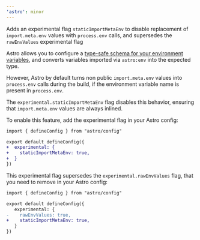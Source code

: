 ```yaml
---
'astro': minor
---
```


Adds an experimental flag `staticImportMetaEnv` to disable replacement of `import.meta.env` values with `process.env` calls, and supersedes the `rawEnvValues` experimental flag

Astro allows you to configure a [type-safe schema for your environment variables](https://docs.astro.build/en/guides/environment-variables/#type-safe-environment-variables), and converts variables imported via `astro:env` into the expected type.

However, Astro by default turns non public `import.meta.env` values into `process.env` calls during the build, if the environment variable name is present in `process.env`.

The `experimental.staticImportMetaEnv` flag disables this behavior, ensuring that `import.meta.env` values are always inlined.

To enable this feature, add the experimental flag in your Astro config:

```diff
import { defineConfig } from "astro/config"

export default defineConfig({
+  experimental: {
+    staticImportMetaEnv: true,
+  }
})
```

This experimental flag supersedes the `experimental.rawEnvValues` flag, that you need to remove in your Astro config:

```diff
import { defineConfig } from "astro/config"

export default defineConfig({
   experimental: {
-    rawEnvValues: true,
+    staticImportMetaEnv: true,
   }
})
```